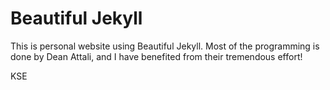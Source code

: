 # Beautiful Jekyll

This is personal website using Beautiful Jekyll. Most of the programming is done by Dean Attali, and I have benefited from their tremendous effort!

KSE
